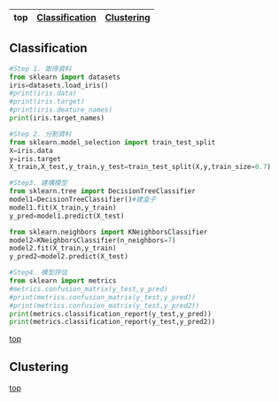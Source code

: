 |top|[Classification](#Classification)|[Clustering](#Clustering)|
|:----:|:----:|:----:|

Classification
----
```python
#Step 1. 取得資料
from sklearn import datasets
iris=datasets.load_iris()
#print(iris.data)
#print(iris.target)
#print(iris.deature_names)
print(iris.target_names)
```
```python
#Step 2. 分割資料
from sklearn.model_selection import train_test_split
X=iris.data
y=iris.target
X_train,X_test,y_train,y_test=train_test_split(X,y,train_size=0.7)
```
```python
#Step3. 建構模型
from sklearn.tree import DecisionTreeClassifier
model1=DecisionTreeClassifier()#建盒子
model1.fit(X_train,y_train)
y_pred=model1.predict(X_test)
```
```python
from sklearn.neighbors import KNeighborsClassifier
model2=KNeighborsClassifier(n_neighbors=7)
model2.fit(X_train,y_train)
y_pred2=model2.predict(X_test)
```
```python
#Step4. 模型評估
from sklearn import metrics
#metrics.confusion_matrix(y_test,y_pred)
#print(metrics.confusion_matrix(y_test,y_pred))
#print(metrics.confusion_matrix(y_test,y_pred2))
print(metrics.classification_report(y_test,y_pred))
print(metrics.classification_report(y_test,y_pred2))
```
[top](#top)

Clustering
----

[top](#top)
